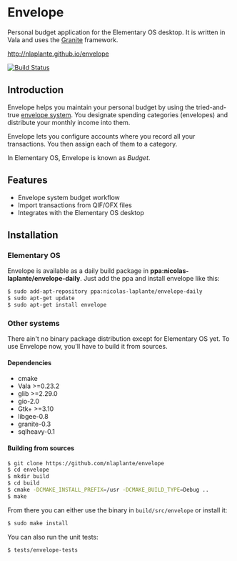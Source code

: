 # Envelope

Personal budget application for the Elementary OS desktop. It
is written in Vala and uses the [Granite](https://launchpad.net/granite) framework.

http://nlaplante.github.io/envelope

[![Build Status](https://travis-ci.org/nlaplante/envelope.svg)](https://travis-ci.org/nlaplante/envelope)

## Introduction

Envelope helps you maintain your personal budget by using the tried-and-true [envelope system](https://en.wikipedia.org/wiki/Envelope_system). You designate spending categories (envelopes) and distribute your monthly income into them.

Envelope lets you configure accounts where you record all your transactions. You then assign each of them to a category.

In Elementary OS, Envelope is known as *Budget*.

## Features

* Envelope system budget workflow
* Import transactions from QIF/OFX files
* Integrates with the Elementary OS desktop

## Installation

### Elementary OS

Envelope is available as a daily build package in **ppa:nicolas-laplante/envelope-daily**. Just add the ppa and install envelope like this:

```sh
$ sudo add-apt-repository ppa:nicolas-laplante/envelope-daily
$ sudo apt-get update
$ sudo apt-get install envelope
```

### Other systems

There ain't no binary package distribution except for Elementary OS yet. To use Envelope now, you'll have to build it from sources.

#### Dependencies
* cmake
* Vala >=0.23.2
* glib >=2.29.0
* gio-2.0
* Gtk+ >=3.10
* libgee-0.8
* granite-0.3
* sqlheavy-0.1

#### Building from sources
```sh
$ git clone https://github.com/nlaplante/envelope
$ cd envelope
$ mkdir build
$ cd build
$ cmake -DCMAKE_INSTALL_PREFIX=/usr -DCMAKE_BUILD_TYPE=Debug ..
$ make
```
From there you can either use the binary in `build/src/envelope` or install it:
```sh
$ sudo make install
```

You can also run the unit tests:
```sh
$ tests/envelope-tests
```
